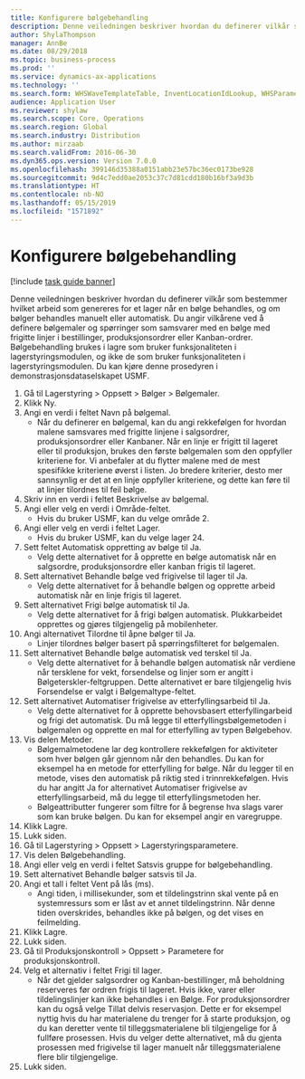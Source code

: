 ```yaml
---
title: Konfigurere bølgebehandling
description: Denne veiledningen beskriver hvordan du definerer vilkår som bestemmer hvilket arbeid som genereres for et lager når en bølge behandles, og om bølger behandles manuelt eller automatisk.
author: ShylaThompson
manager: AnnBe
ms.date: 08/29/2018
ms.topic: business-process
ms.prod: ''
ms.service: dynamics-ax-applications
ms.technology: ''
ms.search.form: WHSWaveTemplateTable, InventLocationIdLookup, WHSParameters, ProdParameters
audience: Application User
ms.reviewer: shylaw
ms.search.scope: Core, Operations
ms.search.region: Global
ms.search.industry: Distribution
ms.author: mirzaab
ms.search.validFrom: 2016-06-30
ms.dyn365.ops.version: Version 7.0.0
ms.openlocfilehash: 399146d35388a0151abb23e57bc36ec0173be928
ms.sourcegitcommit: 9d4c7edd0ae2053c37c7d81cdd180b16bf3a9d3b
ms.translationtype: HT
ms.contentlocale: nb-NO
ms.lasthandoff: 05/15/2019
ms.locfileid: "1571892"
---
```

# <a name="configure-wave-processing"></a>Konfigurere bølgebehandling

[!include [task guide banner](../../includes/task-guide-banner.md)]

Denne veiledningen beskriver hvordan du definerer vilkår som bestemmer hvilket arbeid som genereres for et lager når en bølge behandles, og om bølger behandles manuelt eller automatisk. Du angir vilkårene ved å definere bølgemaler og spørringer som samsvarer med en bølge med frigitte linjer i bestillinger, produksjonsordrer eller Kanban-ordrer. Bølgebehandling brukes i lagre som bruker funksjonaliteten i lagerstyringsmodulen, og ikke de som bruker funksjonaliteten i lagerstyringsmodulen. Du kan kjøre denne prosedyren i demonstrasjonsdataselskapet USMF.

1. Gå til Lagerstyring > Oppsett > Bølger > Bølgemaler.
2. Klikk Ny.
3. Angi en verdi i feltet Navn på bølgemal.
    * Når du definerer en bølgemal, kan du angi rekkefølgen for hvordan malene samsvares med frigitte linjene i salgsordrer, produksjonsordrer eller Kanbaner. Når en linje er frigitt til lageret eller til produksjon, brukes den første bølgemalen som den oppfyller kriteriene for. Vi anbefaler at du flytter malene med de mest spesifikke kriteriene øverst i listen. Jo bredere kriterier, desto mer sannsynlig er det at en linje oppfyller kriteriene, og dette kan føre til at linjer tilordnes til feil bølge.  
4. Skriv inn en verdi i feltet Beskrivelse av bølgemal.
5. Angi eller velg en verdi i Område-feltet.
    * Hvis du bruker USMF, kan du velge område 2.  
6. Angi eller velg en verdi i feltet Lager.
    * Hvis du bruker USMF, kan du velge lager 24.  
7. Sett feltet Automatisk oppretting av bølge til Ja.
    * Velg dette alternativet for å opprette en bølge automatisk når en salgsordre, produksjonsordre eller kanban frigis til lageret.  
8. Sett alternativet Behandle bølge ved frigivelse til lager til Ja. 
    * Velg dette alternativet for å behandle bølgen og opprette arbeid automatisk når en linje frigis til lageret.  
9. Sett alternativet Frigi bølge automatisk til Ja. 
    * Velg dette alternativet for å frigi bølgen automatisk. Plukkarbeidet opprettes og gjøres tilgjengelig på mobilenheter.  
10. Angi alternativet Tilordne til åpne bølger til Ja. 
    * Linjer tilordnes bølger basert på spørringsfilteret for bølgemalen.  
11. Sett alternativet Behandle bølge automatisk ved terskel til Ja. 
    * Velg dette alternativet for å behandle bølgen automatisk når verdiene når tersklene for vekt, forsendelse og linjer som er angitt i Bølgeterskler-feltgruppen. Dette alternativet er bare tilgjengelig hvis Forsendelse er valgt i Bølgemaltype-feltet.  
12. Sett alternativet Automatiser frigivelse av etterfyllingsarbeid til Ja. 
    * Velg dette alternativet for å opprette behovsbasert etterfyllingarbeid og frigi det automatisk. Du må legge til etterfyllingsbølgemetoden i bølgemalen og opprette en mal for etterfylling av typen Bølgebehov.  
13. Vis delen Metoder.
    * Bølgemalmetodene lar deg kontrollere rekkefølgen for aktiviteter som hver bølgen går gjennom når den behandles. Du kan for eksempel ha en metode for etterfylling for bølge. Når du legger til en metode, vises den automatisk på riktig sted i trinnrekkefølgen. Hvis du har angitt Ja for alternativet Automatiser frigivelse av etterfyllingsarbeid, må du legge til etterfyllingsmetoden her.  
    * Bølgeattributter fungerer som filtre for å begrense hva slags varer som kan bruke bølgen. Du kan for eksempel angir en varegruppe.  
14. Klikk Lagre.
15. Lukk siden.
16. Gå til Lagerstyring > Oppsett > Lagerstyringsparametere.
17. Vis delen Bølgebehandling.
18. Angi eller velg en verdi i feltet Satsvis gruppe for bølgebehandling.
19. Sett alternativet Behandle bølger satsvis til Ja.
20. Angi et tall i feltet Vent på lås (ms).
    * Angi tiden, i millisekunder, som et tildelingstrinn skal vente på en systemressurs som er låst av et annet tildelingstrinn. Når denne tiden overskrides, behandles ikke på bølgen, og det vises en feilmelding.  
21. Klikk Lagre.
22. Lukk siden.
23. Gå til Produksjonskontroll > Oppsett > Parametere for produksjonskontroll.
24. Velg et alternativ i feltet Frigi til lager.
    * Når det gjelder salgsordrer og Kanban-bestillinger, må beholdning reserveres før ordren frigis til lageret. Hvis ikke, varer eller tildelingslinjer kan ikke behandles i en Bølge. For produksjonsordrer kan du også velge Tillat delvis reservasjon. Dette er for eksempel nyttig hvis du har materialene du trenger for å starte produksjon, og du kan deretter vente til tilleggsmaterialene bli tilgjengelige for å fullføre prosessen. Hvis du velger dette alternativet, må du gjenta prosessen med frigivelse til lager manuelt når tilleggsmaterialene flere blir tilgjengelige.  
25. Lukk siden.


